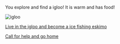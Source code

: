 You explore and find a igloo! It is warm and has food!

![igloo](https://encrypted-tbn0.gstatic.com/images?q=tbn:ANd9GcS3RvRKrc-BDPbrqrAWGy48-NK2kF21Xls8gX_SuwxSwDdhus0k&s)

[Live in the igloo and become a ice fishing eskimo](eskimo.md)

[Call for help and go home](home.md)
